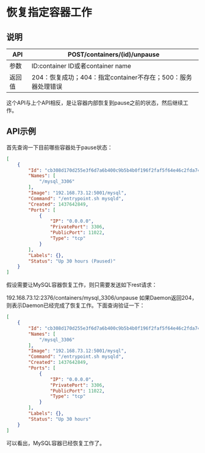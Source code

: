 # 恢复指定容器工作

## 说明

| API    | POST/containers/(id)/unpause                                 |
| ------ | ------------------------------------------------------------ |
| 参数   | ID:container ID或者container name                            |
| 返回值 | 204：恢复成功；404：指定container不存在；500：服务器处理错误 |

这个API与上个API相反，是让容器内部恢复到pause之前的状态，然后继续工作。

## API示例

首先查询一下目前哪些容器处于pause状态：

```json
[
    {
        "Id": "cb308d170d255e3f6d7a6b400c9b5b4b0f196f2faf5f64e46c2fda748591681c",
        "Names": [
            "/mysql_3306"
        ],
        "Image": "192.168.73.12:5001/mysql",
        "Command": "/entrypoint.sh mysqld",
        "Created": 1437642849,
        "Ports": [
            {
                "IP": "0.0.0.0",
                "PrivatePort": 3306,
                "PublicPort": 11022,
                "Type": "tcp"
            }
        ],
        "Labels": {},
        "Status": "Up 30 hours (Paused)"
    }
]
```

假设需要让MySQL容器恢复工作，则只需要发送如下rest请求：

192.168.73.12:2376/containers/mysql_3306/unpause
如果Daemon返回204，则表示Daemon已经完成了恢复工作。下面查询验证一下：

```json
[
    {
        "Id": "cb308d170d255e3f6d7a6b400c9b5b4b0f196f2faf5f64e46c2fda748591681c",
        "Names": [
            "/mysql_3306"
        ],
        "Image": "192.168.73.12:5001/mysql",
        "Command": "/entrypoint.sh mysqld",
        "Created": 1437642849,
        "Ports": [
            {
                "IP": "0.0.0.0",
                "PrivatePort": 3306,
                "PublicPort": 11022,
                "Type": "tcp"
            }
        ],
        "Labels": {},
        "Status": "Up 30 hours"
    }
]
```

可以看出，MySQL容器已经恢复工作了。
